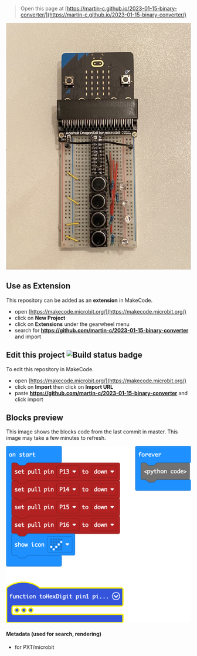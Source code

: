 
> Open this page at [https://martin-c.github.io/2023-01-15-binary-converter/](https://martin-c.github.io/2023-01-15-binary-converter/)

<img src="circuit.jpg" width="600" />

## Use as Extension

This repository can be added as an **extension** in MakeCode.

* open [https://makecode.microbit.org/](https://makecode.microbit.org/)
* click on **New Project**
* click on **Extensions** under the gearwheel menu
* search for **https://github.com/martin-c/2023-01-15-binary-converter** and import

## Edit this project ![Build status badge](https://github.com/martin-c/2023-01-15-binary-converter/workflows/MakeCode/badge.svg)

To edit this repository in MakeCode.

* open [https://makecode.microbit.org/](https://makecode.microbit.org/)
* click on **Import** then click on **Import URL**
* paste **https://github.com/martin-c/2023-01-15-binary-converter** and click import

## Blocks preview

This image shows the blocks code from the last commit in master.
This image may take a few minutes to refresh.

![A rendered view of the blocks](https://github.com/martin-c/2023-01-15-binary-converter/raw/master/.github/makecode/blocks.png)

#### Metadata (used for search, rendering)

* for PXT/microbit
<script src="https://makecode.com/gh-pages-embed.js"></script><script>makeCodeRender("{{ site.makecode.home_url }}", "{{ site.github.owner_name }}/{{ site.github.repository_name }}");</script>
